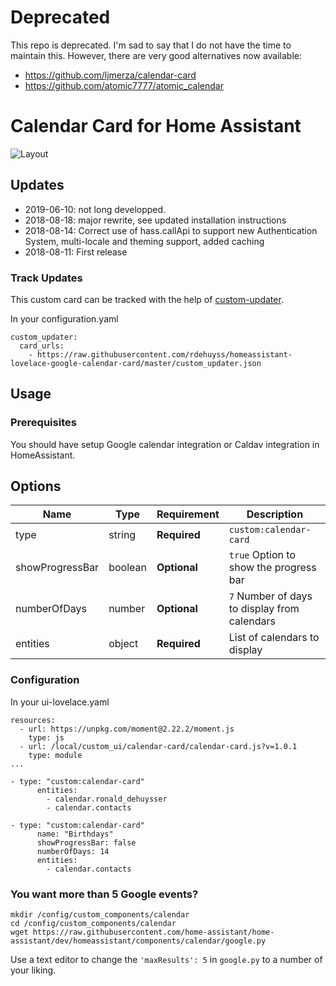 # Deprecated
This repo is deprecated. I'm sad to say that I do not have the time to maintain this. However, there are very good alternatives now available:
- https://github.com/ljmerza/calendar-card
- https://github.com/atomic7777/atomic_calendar

# Calendar Card for Home Assistant
![](https://i.imgur.com/egQofZM.png "Layout")

## Updates
* 2019-06-10: not long developped.
* 2018-08-18: major rewrite, see updated installation instructions
* 2018-08-14: Correct use of hass.callApi to support new Authentication System, multi-locale and theming support, added caching
* 2018-08-11: First release

### Track Updates
This custom card can be tracked with the help of [custom-updater](https://github.com/custom-components/custom_updater).

In your configuration.yaml

```
custom_updater:
  card_urls:
    - https://raw.githubusercontent.com/rdehuyss/homeassistant-lovelace-google-calendar-card/master/custom_updater.json
```

## Usage
### Prerequisites
You should have setup Google calendar integration or Caldav integration in HomeAssistant.

## Options

| Name | Type | Requirement | Description
| ---- | ---- | ------- | -----------
| type | string | **Required** | `custom:calendar-card`
| showProgressBar | boolean | **Optional** | `true` Option to show the progress bar
| numberOfDays | number | **Optional** | `7` Number of days to display from calendars
| entities | object | **Required** | List of calendars to display

### Configuration
In your ui-lovelace.yaml

```
resources:
  - url: https://unpkg.com/moment@2.22.2/moment.js
    type: js
  - url: /local/custom_ui/calendar-card/calendar-card.js?v=1.0.1
    type: module
...

- type: "custom:calendar-card"
      entities:
        - calendar.ronald_dehuysser
        - calendar.contacts

- type: "custom:calendar-card"
      name: "Birthdays"
      showProgressBar: false
      numberOfDays: 14
      entities:
        - calendar.contacts
```

### You want more than 5 Google events?
```
mkdir /config/custom_components/calendar
cd /config/custom_components/calendar
wget https://raw.githubusercontent.com/home-assistant/home-assistant/dev/homeassistant/components/calendar/google.py
```
Use a text editor to change the `'maxResults': 5` in `google.py` to a number of your liking.
